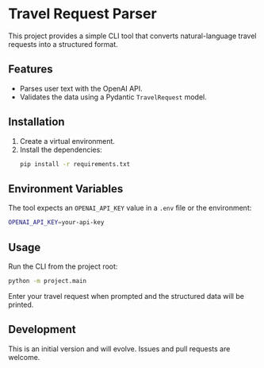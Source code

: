 # Travel Request Parser

This project provides a simple CLI tool that converts natural-language travel requests into a structured format.

## Features
- Parses user text with the OpenAI API.
- Validates the data using a Pydantic `TravelRequest` model.

## Installation
1. Create a virtual environment.
2. Install the dependencies:
   ```bash
   pip install -r requirements.txt
   ```

## Environment Variables
The tool expects an `OPENAI_API_KEY` value in a `.env` file or the environment:
```bash
OPENAI_API_KEY=your-api-key
```

## Usage
Run the CLI from the project root:
```bash
python -m project.main
```
Enter your travel request when prompted and the structured data will be printed.

## Development
This is an initial version and will evolve. Issues and pull requests are welcome.
